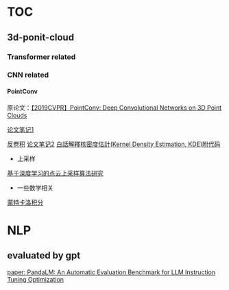 # TOC

## 3d-ponit-cloud

### Transformer related

### CNN related

#### PointConv

原论文：[【2019CVPR】PointConv: Deep Convolutional Networks on 3D Point Clouds](https://arxiv.org/abs/1811.07246)

[论文笔记1 ](https://www.cnblogs.com/wangchangshuo/p/13959789.html#23-改进的思路)

[反卷积](https://zhuanlan.zhihu.com/p/48501100)
[论文笔记2](https://zhuanlan.zhihu.com/p/69597887)
[白話解釋核密度估計(Kernel Density Estimation, KDE)附代码](https://medium.com/qiubingcheng/白話解釋核密度估計-kernel-density-estimation-18c4913f0b6a)

- 上采样

[基于深度学习的点云上采样算法研究](https://image.hanspub.org/Html/3-2670300_60138.html)



- 一些数学相关

[蒙特卡洛积分](https://zhuanlan.zhihu.com/p/146144853)


# NLP

## evaluated by gpt
[paper: PandaLM: An Automatic Evaluation Benchmark for LLM Instruction Tuning Optimization](https://arxiv.org/abs/2306.05087)



